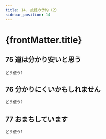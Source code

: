```yaml
---
title: 14. 旅館の予約（2）
sidebar_position: 14
---
```


# {frontMatter.title}


## 75 道は分かり<span class="text--primary">安い</span>と思う
`どう使う?`
## 76 分かり<span class="text--primary">にくい</span>かもしれません
`どう使う?`
## 77 <span class="text--primary">お</span>まち<span class="text--primary">して</span>います
`どう使う?`
